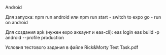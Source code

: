 Android

Для запуска:
npm run android
или npm run start - switch to expo go - run on android

Для создания apk (нужен expo аккаунт и eas-cli):
eas login
eas build -p android --profile production

Условия тестового задания в файле Rick&Morty Test Task.pdf

